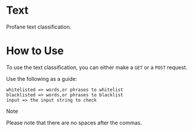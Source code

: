 # Text
Profane text classification.

# How to Use
To use the text classification, you can either make a `GET` or a `POST` request.

Use the following as a guide:

```
whitelisted => words,or phrases to whitelist
blacklisted => words,or phrases to blacklist
input => the input string to check
```

> [!NOTE]
> Please note that there are no spaces after the commas.
